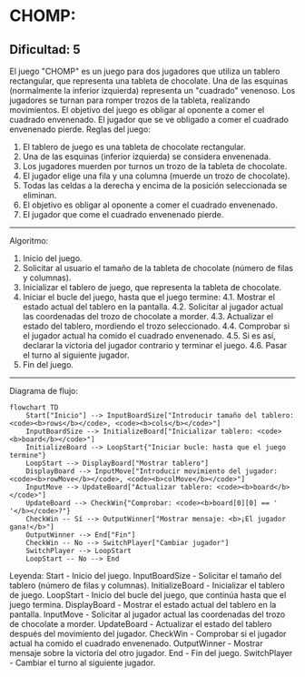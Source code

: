 CHOMP:
=================
Dificultad: 5
-----------------
El juego "CHOMP" es un juego para dos jugadores que utiliza un tablero rectangular, que representa una tableta de chocolate.
Una de las esquinas (normalmente la inferior izquierda) representa un "cuadrado" venenoso. Los jugadores se turnan para romper trozos de la tableta, realizando movimientos. El objetivo del juego es obligar al oponente a comer el cuadrado envenenado.
El jugador que se ve obligado a comer el cuadrado envenenado pierde.
Reglas del juego:
1. El tablero de juego es una tableta de chocolate rectangular.
2. Una de las esquinas (inferior izquierda) se considera envenenada.
3. Los jugadores muerden por turnos un trozo de la tableta de chocolate.
4. El jugador elige una fila y una columna (muerde un trozo de chocolate).
5. Todas las celdas a la derecha y encima de la posición seleccionada se eliminan.
6. El objetivo es obligar al oponente a comer el cuadrado envenenado.
7. El jugador que come el cuadrado envenenado pierde.
-----------------
Algoritmo:
1.  Inicio del juego.
2.  Solicitar al usuario el tamaño de la tableta de chocolate (número de filas y columnas).
3.  Inicializar el tablero de juego, que representa la tableta de chocolate.
4.  Iniciar el bucle del juego, hasta que el juego termine:
    4.1.  Mostrar el estado actual del tablero en la pantalla.
    4.2.  Solicitar al jugador actual las coordenadas del trozo de chocolate a morder.
    4.3.  Actualizar el estado del tablero, mordiendo el trozo seleccionado.
    4.4.  Comprobar si el jugador actual ha comido el cuadrado envenenado.
    4.5.  Si es así, declarar la victoria del jugador contrario y terminar el juego.
    4.6.  Pasar el turno al siguiente jugador.
5. Fin del juego.
-----------------
Diagrama de flujo:
```mermaid
flowchart TD
    Start["Inicio"] --> InputBoardSize["Introducir tamaño del tablero: <code><b>rows</b></code>, <code><b>cols</b></code>"]
    InputBoardSize --> InitializeBoard["Inicializar tablero: <code><b>board</b></code>"]
    InitializeBoard --> LoopStart{"Iniciar bucle: hasta que el juego termine"}
    LoopStart --> DisplayBoard["Mostrar tablero"]
    DisplayBoard --> InputMove["Introducir movimiento del jugador: <code><b>rowMove</b></code>, <code><b>colMove</b></code>"]
    InputMove --> UpdateBoard["Actualizar tablero: <code><b>board</b></code>"]
    UpdateBoard --> CheckWin{"Comprobar: <code><b>board[0][0] == ' '</b></code>?"}
    CheckWin -- Sí --> OutputWinner["Mostrar mensaje: <b>¡El jugador gana!</b>"]
    OutputWinner --> End["Fin"]
    CheckWin -- No --> SwitchPlayer["Cambiar jugador"]
    SwitchPlayer --> LoopStart
    LoopStart -- No --> End
```
Leyenda:
    Start - Inicio del juego.
    InputBoardSize - Solicitar el tamaño del tablero (número de filas y columnas).
    InitializeBoard - Inicializar el tablero de juego.
    LoopStart - Inicio del bucle del juego, que continúa hasta que el juego termina.
    DisplayBoard - Mostrar el estado actual del tablero en la pantalla.
    InputMove - Solicitar al jugador actual las coordenadas del trozo de chocolate a morder.
    UpdateBoard - Actualizar el estado del tablero después del movimiento del jugador.
    CheckWin - Comprobar si el jugador actual ha comido el cuadrado envenenado.
    OutputWinner - Mostrar mensaje sobre la victoria del otro jugador.
    End - Fin del juego.
    SwitchPlayer - Cambiar el turno al siguiente jugador.